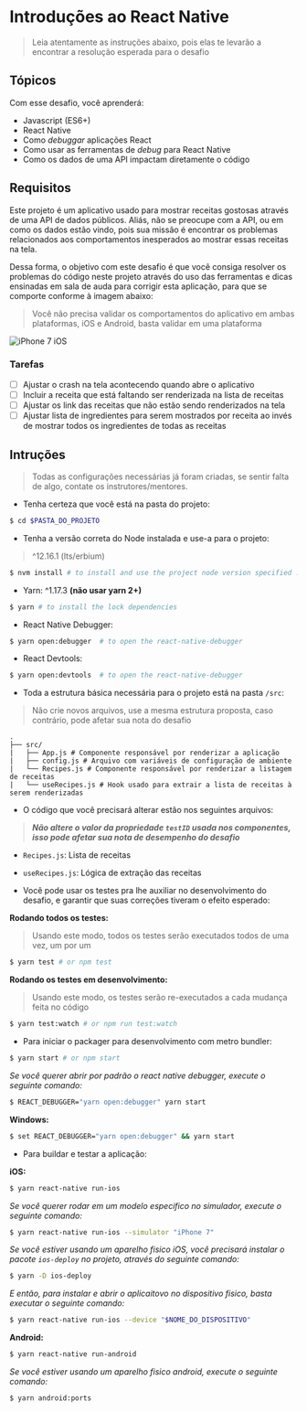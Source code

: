 # Introduções ao React Native

> Leia atentamente as instruções abaixo, pois elas te
levarão a encontrar a resolução esperada para o desafio

Tópicos
---

Com esse desafio, você aprenderá:

- Javascript (ES6+)
- React Native
- Como _debuggar_ aplicações React
- Como usar as ferramentas de _debug_ para React Native
- Como os dados de uma API impactam diretamente o código

Requisitos
---

Este projeto é um aplicativo usado para mostrar receitas gostosas
através de uma API de dados públicos. Aliás, não se preocupe com a
API, ou em como os dados estão vindo, pois sua missão é encontrar os
problemas relacionados aos comportamentos inesperados ao mostrar essas
receitas na tela.

Dessa forma, o objetivo com este desafio é que você consiga resolver os
problemas do código neste projeto através do uso das ferramentas e dicas
ensinadas em sala de auda para corrigir esta aplicação, para que
se comporte conforme à imagem abaixo:

> Você não precisa validar os comportamentos do aplicativo
em ambas plataformas, iOS e Android, basta validar em uma
plataforma

![iPhone 7 iOS](https://i.imgur.com/zQAc0jq.png)

### Tarefas

- [ ] Ajustar o crash na tela acontecendo quando abre o aplicativo
- [ ] Incluir a receita que está faltando ser renderizada na lista de receitas
- [ ] Ajustar os link das receitas que não estão sendo renderizados na tela
- [ ] Ajustar lista de ingredientes para serem mostrados por receita ao invés de
mostrar todos os ingredientes de todas as receitas

Intruções
---

> Todas as configurações necessárias já foram criadas, se sentir
falta de algo, contate os instrutores/mentores.

- Tenha certeza que você está na pasta do projeto:

```bash
$ cd $PASTA_DO_PROJETO
```

- Tenha a versão correta do Node instalada e use-a para o projeto:

> ^12.16.1 (lts/erbium)

```bash
$ nvm install # to install and use the project node version specified .nvmrc
```

- Yarn: ^1.17.3 **(não usar yarn 2+)**

```bash
$ yarn # to install the lock dependencies
```

- React Native Debugger: 

```bash
$ yarn open:debugger  # to open the react-native-debugger
```

- React Devtools:

```bash
$ yarn open:devtools  # to open the react-native-debugger
```

- Toda a estrutura básica necessária para o projeto 
está na pasta `/src`:

> Não crie novos arquivos, use a mesma estrutura proposta, caso
contrário, pode afetar sua nota do desafio

```unicode
.
├── src/
|   ├── App.js # Componente responsável por renderizar a aplicação
|   ├── config.js # Arquivo com variáveis de configuração de ambiente
|   └── Recipes.js # Componente responsável por renderizar a listagem de receitas
|   └── useRecipes.js # Hook usado para extrair a lista de receitas à serem renderizadas
```

- O código que você precisará alterar estão nos seguintes
arquivos:

> _**Não altere o valor da propriedade `testID` usada nos componentes, isso
pode afetar sua nota de desempenho do desafio**_

- `Recipes.js`: Lista de receitas
- `useRecipes.js`: Lógica de extração das receitas

- Você pode usar os testes pra lhe auxiliar no desenvolvimento
do desafio, e garantir que suas correções tiveram o efeito esperado:

**Rodando todos os testes:**

> Usando este modo, todos os testes serão executados todos de uma vez, um por um

```bash
$ yarn test # or npm test
```

**Rodando os testes em desenvolvimento:**

> Usando este modo, os testes serão re-executados a cada mudança feita
no código

```bash
$ yarn test:watch # or npm run test:watch
```

- Para iniciar o packager para desenvolvimento com metro bundler: 

```bash
$ yarn start # or npm start
```

_Se você querer abrir por padrão o react native debugger,
execute o seguinte comando:_

```bash
$ REACT_DEBUGGER="yarn open:debugger" yarn start 
```

**Windows:**

```bash
$ set REACT_DEBUGGER="yarn open:debugger" && yarn start 
```

- Para buildar e testar a aplicação:

**iOS:**

```bash
$ yarn react-native run-ios
```

_Se você querer rodar em um modelo especifico no simulador,
execute o seguinte comando:_

```bash
$ yarn react-native run-ios --simulator "iPhone 7"
```

_Se você estiver usando um aparelho fisico iOS,
você precisará instalar o pacote `ios-deploy` no projeto,
através do seguinte comando:_

```bash
$ yarn -D ios-deploy
```

_E então, para instalar e abrir o aplicaitovo no dispositivo
fisico, basta executar o seguinte comando:_

```bash
$ yarn react-native run-ios --device "$NOME_DO_DISPOSITIVO"
```

**Android:**

```bash
$ yarn react-native run-android
```

_Se você estiver usando um aparelho fisico android,
execute o seguinte comando:_

```bash
$ yarn android:ports
```

